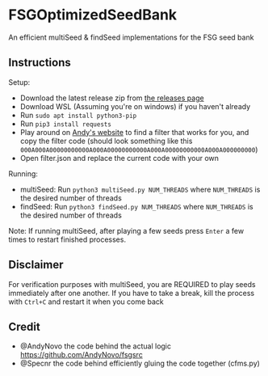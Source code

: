 # FSGOptimizedSeedBank

An efficient multiSeed & findSeed implementations for the FSG seed bank

## Instructions

Setup:

- Download the latest release zip from [the releases page](https://github.com/Specnr/FSGMultiSeedBank/releases)
- Download WSL (Assuming you're on windows) if you haven't already
- Run `sudo apt install python3-pip`
- Run `pip3 install requests`
- Play around on [Andy's website](https://seedbankcustom.andynovo.repl.co/) to find a filter that works for you, and copy the filter code (should look something like this `000A000A00000000000A000A00000000000A000A00000000000A000A000000000`)
- Open filter.json and replace the current code with your own

Running:

- multiSeed: Run `python3 multiSeed.py NUM_THREADS` where `NUM_THREADS` is the desired number of threads
- findSeed: Run `python3 findSeed.py NUM_THREADS` where `NUM_THREADS` is the desired number of threads

Note: If running multiSeed, after playing a few seeds press `Enter` a few times to restart finished processes.

## Disclaimer

For verification purposes with multiSeed, you are REQUIRED to play seeds immediately after one another. If you have to take a break, kill the process with `Ctrl+C` and restart it
when you come back

## Credit

- @AndyNovo the code behind the actual logic https://github.com/AndyNovo/fsgsrc
- @Specnr the code behind efficiently gluing the code together (cfms.py)
